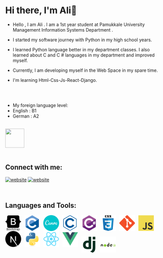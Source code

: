 # Hi there, I'm Ali👋

* Hello , I am Ali . I am a 1st year student at Pamukkale University Management Information Systems Department .

* I started my software journey with Python in my high school years.

* I learned Python language better in my department classes. I also learned about C and C # languages ​​in my department and improved myself.

* Currently, I am developing myself in the Web Space in my spare time.
* I'm learning Html-Css-Js-React-Django.
<br>
<br>

* My foreign language level:
* English : B1
* German : A2


<br>

<img src="https://media.giphy.com/media/v1.Y2lkPTc5MGI3NjExMDk4NDM2YTEyYmM4ZGZjOTY5OTJhYTYwNzQwNDI2NzRiMjMyNjYyZSZjdD1n/YW1g39jepet2t5bcSh/giphy.gif" height="60" width="60" >


<br>
<br>

## Connect with me:


[![website](./img/linkedin-dark.svg)](https://www.linkedin.com/in/alisuntur/) 
[![website](./img/instagram-dark.svg)](https://www.instagram.com/alisuntur/) 

<br> 

## Languages and Tools:

<img align="left" alt="Bootstrap" width="50px" src="https://github.com/devicons/devicon/blob/v2.14.0/icons/bootstrap/bootstrap-plain-wordmark.svg" style="padding-right:10px;" />
<img align="left" alt="C" width="50px" src="https://github.com/devicons/devicon/blob/v2.14.0/icons/c/c-original.svg" style="padding-right:10px;"/>
<img align="left" alt="Canva" width="50px" src="https://github.com/devicons/devicon/blob/v2.14.0/icons/canva/canva-original.svg" style="padding-right:10px;"/>
<img align="left" alt="C" width="50px" src="https://github.com/devicons/devicon/blob/v2.14.0/icons/c/c-line.svg" style="padding-right:10px;"/>
<img align="left" alt="C#" width="50px" src="https://github.com/devicons/devicon/blob/v2.14.0/icons/csharp/csharp-original.svg" style="padding-right:10px;"/>
<img align="left" alt="CSS3" width="50px" src="https://github.com/devicons/devicon/blob/v2.14.0/icons/css3/css3-original-wordmark.svg" style="padding-right:10px;"/>
<img align="left" alt="Git" width="50px" src="https://github.com/devicons/devicon/blob/v2.14.0/icons/git/git-original.svg" style="padding-right:10px;"/>
<img align="left" alt="Javacript" width="50px" src="https://github.com/devicons/devicon/blob/v2.14.0/icons/javascript/javascript-original.svg" style="padding-right:10px;"/>
<img align="left" alt="Next Js" width="50px" src="https://github.com/devicons/devicon/blob/v2.14.0/icons/nextjs/nextjs-original.svg" style="padding-right:10px;"/>
<img align="left" alt="Python" width="50px" src="https://github.com/devicons/devicon/blob/v2.14.0/icons/python/python-original.svg" style="padding-right:10px;"/>
<img align="left" alt="React" width="50px" src="https://github.com/devicons/devicon/blob/v2.14.0/icons/react/react-original.svg" style="padding-right:10px;"/>
<img align="left" alt="Vue Js" width="50px" src="https://github.com/devicons/devicon/blob/v2.14.0/icons/vuejs/vuejs-original.svg" style="padding-right:10px;"/>

<br>
<br>
<br>
<br>

<img align="left" alt="Django" width="50px" src="https://github.com/devicons/devicon/blob/v2.14.0/icons/django/django-plain.svg" style="padding-right:10px;"/>
<img align="left" alt="Node Js" width="50px" src="https://github.com/devicons/devicon/blob/v2.14.0/icons/nodejs/nodejs-original-wordmark.svg" style="padding-right:10px;"/>

